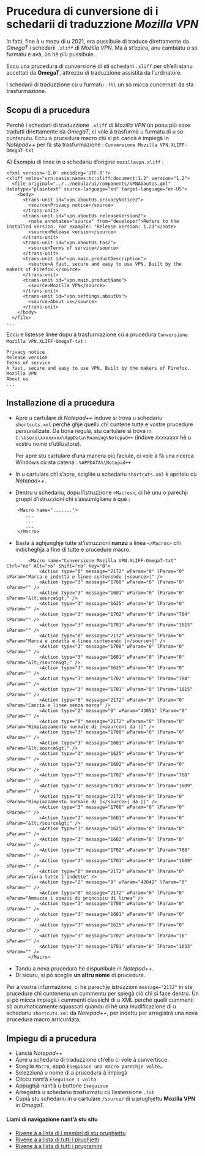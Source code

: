 # Prucedura di cunversione di i schedarii di traduzzione _Mozilla VPN_

In fatti, fine à u mezu di u 2021, era pussibule di traduce direttamente da _OmegaT_ i schedarii `.xliff` di _Mozilla VPN_. Ma à st’epica, anu cambiatu u so furmatu è avà, ùn hè più pussibule.  

Eccu una prucedura di cunversione di sti schedarii `.xliff` per ch’elli sianu accettati da  __OmegaT__, attrezzu di traduzzione assistita da l’urdinatore.  

I schedarii di traduzzione cù u furmatu `.ftl` ùn sò micca cuncernati da sta trasfurmazione.

## Scopu di a prucedura

Perchè i schedarii di traduzzione `.xliff` di _Mozilla VPN_ ùn ponu più esse tradutti direttamente da _OmegaT_, ci vole à trasfurmà u furmatu di u so cuntenutu. Eccu a prucedura macro chì si pò caricà è impiegà in _Notepad++_ per fà sta trasfurmazione : `Cunversione Mozilla VPN.XLIFF-OmegaT-txt`

A) Esempiu di linee in u schedariu d’origine `mozillavpn.xliff` :
```
<?xml version='1.0' encoding='UTF-8'?>
<xliff xmlns="urn:oasis:names:tc:xliff:document:1.2" version="1.2">
  <file original="../../nebula/ui/components/VPNAboutUs.qml" datatype="plaintext" source-language="en" target-language="en-US">
    <body>
      <trans-unit id="vpn.aboutUs.privacyNotice2">
        <source>Privacy notice</source>
      </trans-unit>
      <trans-unit id="vpn.aboutUs.releaseVersion2">
        <note annotates="source" from="developer">Refers to the installed version. For example: "Release Version: 1.23"</note>
        <source>Release version</source>
      </trans-unit>
      <trans-unit id="vpn.aboutUs.tos2">
        <source>Terms of service</source>
      </trans-unit>
      <trans-unit id="vpn.main.productDescription">
        <source>A fast, secure and easy to use VPN. Built by the makers of Firefox.</source>
      </trans-unit>
      <trans-unit id="vpn.main.productName">
        <source>Mozilla VPN</source>
      </trans-unit>
      <trans-unit id="vpn.settings.aboutUs">
        <source>About us</source>
      </trans-unit>
    </body>
  </file>
...
```
Eccu e listesse linee dopu à trasfurmazione cù a prucedura `Cunversione Mozilla VPN.XLIFF-OmegaT-txt` :
```
Privacy notice
Release version
Terms of service
A fast, secure and easy to use VPN. Built by the makers of Firefox.
Mozilla VPN
About us
...
```
## Installazione di a prucedura

- Apre u cartulare di _Notepad++_ induve si trova u schedariu `shortcuts.xml` perchè ghjè quellu chì cuntene tutte e vostre prucedure persunalizate. Da bona regula, stu cartulare si trova in `C:\Users\xxxxxxxx\AppData\Roaming\Notepad++` (induve _xxxxxxxx_ hè u vostru nome d’utilizatore).  

    Per apre stu cartulare d’una manera più faciule, ci vole à fà una ricerca Windows cù sta catena : `%APPDATA%\Notepad++`

- In u cartulare chì s’apre, sciglite u schedariu `shortcuts.xml` è apritelu cù _Notepad++_.

- Dentru u schedariu, dopu l’istruzzione `<Macros>`, ci hè unu o parechji gruppi d’istruzzioni chì s’assumiglianu à què :
```
	<Macro name=".......">
	   ...
	   ...
	   ...
	</Macro>
```
- Basta à aghjunghje tutte st’istruzzioni __nanzu__ a linea `</Macros>` chì indicheghja a fine di tutte e prucedure macro.
```
        <Macro name="Cunversione Mozilla VPN.XLIFF-OmegaT-txt" Ctrl="no" Alt="no" Shift="no" Key="0">
            <Action type="0" message="2172" wParam="0" lParam="0" sParam="Marca e indetta e linee cuntenendu |<source>|" />
            <Action type="3" message="1700" wParam="0" lParam="0" sParam="" />
            <Action type="3" message="1601" wParam="0" lParam="0" sParam="&lt;source&gt;" />
            <Action type="3" message="1625" wParam="0" lParam="0" sParam="" />
            <Action type="3" message="1702" wParam="0" lParam="784" sParam="" />
            <Action type="3" message="1701" wParam="0" lParam="1615" sParam="" />
            <Action type="0" message="2172" wParam="0" lParam="0" sParam="Marca e indetta e linee cuntenendu |</source>|" />
            <Action type="3" message="1700" wParam="0" lParam="0" sParam="" />
            <Action type="3" message="1601" wParam="0" lParam="0" sParam="&lt;/source&gt;" />
            <Action type="3" message="1625" wParam="0" lParam="0" sParam="" />
            <Action type="3" message="1702" wParam="0" lParam="784" sParam="" />
            <Action type="3" message="1701" wParam="0" lParam="1615" sParam="" />
            <Action type="0" message="2172" wParam="0" lParam="0" sParam="Caccia e linee senza marca" />
            <Action type="2" message="0" wParam="43051" lParam="0" sParam="" />
            <Action type="0" message="2172" wParam="0" lParam="0" sParam="Rimpiazzamentu nurmale di |<source>| da ||" />
            <Action type="3" message="1700" wParam="0" lParam="0" sParam="" />
            <Action type="3" message="1601" wParam="0" lParam="0" sParam="&lt;source&gt;" />
            <Action type="3" message="1625" wParam="0" lParam="0" sParam="" />
            <Action type="3" message="1602" wParam="0" lParam="0" sParam="" />
            <Action type="3" message="1702" wParam="0" lParam="768" sParam="" />
            <Action type="3" message="1701" wParam="0" lParam="1609" sParam="" />
            <Action type="0" message="2172" wParam="0" lParam="0" sParam="Rimpiazzamentu nurmale di |</source>| da ||" />
            <Action type="3" message="1700" wParam="0" lParam="0" sParam="" />
            <Action type="3" message="1601" wParam="0" lParam="0" sParam="&lt;/source&gt;" />
            <Action type="3" message="1625" wParam="0" lParam="0" sParam="" />
            <Action type="3" message="1602" wParam="0" lParam="0" sParam="" />
            <Action type="3" message="1702" wParam="0" lParam="768" sParam="" />
            <Action type="3" message="1701" wParam="0" lParam="1609" sParam="" />
            <Action type="0" message="2172" wParam="0" lParam="0" sParam="Viura tutte l'indette" />
            <Action type="2" message="0" wParam="42042" lParam="0" sParam="" />
            <Action type="0" message="2172" wParam="0" lParam="0" sParam="Ammuzza i spazii di principiu di linea" />
            <Action type="3" message="1700" wParam="0" lParam="0" sParam="" />
            <Action type="3" message="1601" wParam="0" lParam="0" sParam="" />
            <Action type="3" message="1625" wParam="0" lParam="0" sParam="" />
            <Action type="3" message="1702" wParam="0" lParam="16" sParam="" />
            <Action type="3" message="1701" wParam="0" lParam="1633" sParam="" />
        </Macro>
```
- Tandu a nova prucedura hè dispunibule in _Notepad++_.
- Di sicuru, si pò sceglie __un altru nome__ di prucedura.  

Per a vostra infurmazione, ci hè parechje istruzzioni `message="2172"` in ste prucedure chì cuntenenu un cummentu per spiegà ciò chì si face dentru. Ùn si pò micca impiegà i cummenti classichi di u XML perchè quelli cummenti sò autumaticamente squassati quandu ci hè una mudificazione di u schedariu `shortcuts.xml` da _Notepad++_, per indettu per arregistrà una nova prucedura macro arricurdata.

## Impiegu di a prucedura

- Lancià _Notepad++_
- Apre u schedariu di traduzzione ch’ellu ci vole à cunvertisce
- Sceglie `Macro`, eppò `Eseguisce una macro parechje volte…`
- Selezziunà u nome di a prucedura à impiegà
- Cliccu nant’à `Eseguisce 1 volta`
- Appughjà nant’à u buttone `Eseguisce`
- Arregistrà u schedariu trasfurmatu cù l’estensione `.txt`
- Cupià stu schedariu in u cartulare `/source/` di u prughjettu __Mozilla VPN__ in _OmegaT_.

#### Liami di navigazione nant’à stu situ
- [Rivene à a lista di i membri di stu prughjettu](./)
- [Rivene à a lista di tutti i prughjetti](../)
- [Rivene à a lista di tutti i prugrammi](../../../../#readme)
